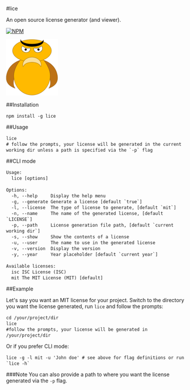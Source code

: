 #lice

An open source license generator (and viewer).

[![NPM](https://nodei.co/npm/lice.png)](https://nodei.co/npm/lice/)

![](/data/lice.png)

##Installation
```
npm install -g lice
```

##Usage

```
lice
# follow the prompts, your license will be generated in the current working dir unless a path is specified via the `-p` flag
```

##CLI mode

```
Usage:
  lice [options]

Options:
  -h, --help     Display the help menu
  -g, --generate Generate a license [default `true`]
  -l, --license  The type of license to generate, [default `mit`]
  -n, --name     The name of the generated license, [default `LICENSE`]
  -p, --path     License generation file path, [default `current working dir`]
  -s, --show     Show the contents of a license
  -u, --user     The name to use in the generated license
  -v, --version  Display the version
  -y, --year     Year placeholder [default `current year`]

Available licenses:
  isc ISC License (ISC)
  mit The MIT License (MIT) [default]
```

##Example

Let's say you want an MIT license for your project. Switch to the directory you
want the license generated, run `lice` and follow the prompts:

```
cd /your/project/dir
lice
#follow the prompts, your license will be generated in /your/project/dir
```

Or if you prefer CLI mode:

```
lice -g -l mit -u 'John doe' # see above for flag definitions or run `lice -h`
```

###Note
You can also provide a path to where you want the license generated via the `-p`
flag.
